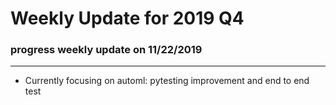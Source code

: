 # Weekly Update for 2019 Q4

### progress weekly update on 11/22/2019
------------------
* Currently focusing on automl: pytesting improvement and end to end test
